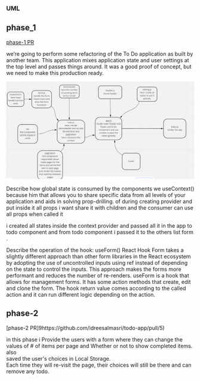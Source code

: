 ### UML 
## phase_1
[phase-1 PR](https://github.com/idreesalmasri/todo-app/pull/4)

 we’re going to perform some refactoring of the To Do application as built by another team. This application mixes application state and user settings at the top level and passes things around. It was a good proof of concept, but we need to make this production ready.

![UML](./uml31.PNG)


Describe how global state is consumed by the components
we useContext() because him
that allows you to share specific data from all levels of your application and aids in solving prop-drilling.
of during creating provider and put inside it all props i want share it with children and the consumer can use all props when called it 

i created all states inside the context provider and passed all it in the app to todo component and from todo component i passed it to the others list form .


Describe the operation of the hook: useForm()
React Hook Form takes a slightly different approach than other form libraries in the React ecosystem by adopting the use of uncontrolled inputs using ref instead of depending on the state to control the inputs. This approach makes the forms more performant and reduces the number of re-renders.
useForm is a hook that allows for management forms. It has some action methods that create, edit and clone the form. The hook return value comes according to the called action and it can run different logic depending on the action.

## phase-2  
[phase-2 PR]9https://github.com/idreesalmasri/todo-app/pull/5)  

in this phase i Provide the users with a form where they can change the values of # of items per page and Whether or not to show completed items.  
also  
saved the user's choices in Local Storage.  
Each time they will re-visit the page, their choices will still be there and can remove any todo.
